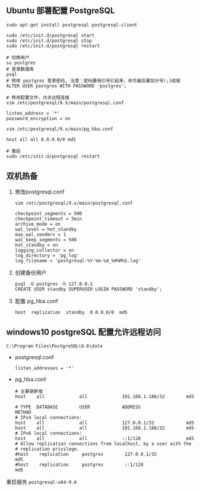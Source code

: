 ## Ubuntu 部署配置 PostgreSQL

 ```shell
sudo apt-get install postgresql postgresql-client

sudo /etc/init.d/postgresql start
sudo /etc/init.d/postgresql stop
sudo /etc/init.d/postgresql restart

# 切换用户
su postgres
# 登录数据库
psql
# 修改 postgres 登录密码, 注意：密码要用引号引起来，命令最后要加分号(;)结尾
ALTER USER postgres WITH PASSWORD 'postgres';

# 修改配置文件，允许远程连接
vim /etc/postgresql/9.X/main/postgresql.conf

listen_address = '*'
password_encryption = on

vim /etc/postgresql/9.x/main/pg_hba.conf

host all all 0.0.0.0/0 md5

# 重启
sudo /etc/init.d/postgresql restart

 ```

## 双机热备

1. 修改postgresql.conf

   ```shell
   vim /etc/postgresql/9.x/main/postgresql.conf
   ```

   ```
   checkpoint_segments = 500
   checkpoint_timeout = 5min
   archive_mode = on
   wal_level = hot_standby
   max_wal_senders = 1
   wal_keep_segments = 500
   hot_standby = on
   logging_collector = on
   log_directory = 'pg_log'
   log_filename = 'postgresql-%Y-%m-%d_%H%M%S.log'
   ```

2. 创建备份用户

   ```shell
   psql -U postgres -h 127.0.0.1
   CREATE USER standby SUPERUSER LOGIN PASSWORD 'standby';
   ```

3. 配置 pg_hba.conf

   ```
   host  replication  standby  0.0.0.0/0  md5
   ```

   

## windows10 postgreSQL 配置允许远程访问

`C:\Program Files\PostgreSQL\9.6\data`

- postgresql.conf

  ```
  listen_addresses = '*'
  ```

  

- pg_hba.conf

  ```
  # 主要是新增
  host    all             all             192.168.1.188/32        md5
  ```

  ```
  # TYPE  DATABASE        USER            ADDRESS                 METHOD
  # IPv4 local connections:
  host    all             all             127.0.0.1/32            md5
  host    all             all             192.168.1.188/32        md5
  # IPv6 local connections:
  host    all             all             ::1/128                 md5
  # Allow replication connections from localhost, by a user with the
  # replication privilege.
  #host    replication     postgres        127.0.0.1/32            md5
  #host    replication     postgres        ::1/128                 md5
  ```

重启服务 `postgresql-x64-9.6`

